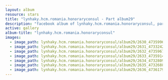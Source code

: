 ```yaml
---
layout: album
resource: stars
title: "lynhaky.hcm.romania.honoraryconsul - Part album29"
description: "facebook album of lynhaky.hcm.romania.honoraryconsul, part album29."
active: gallery
album-title: "lynhaky.hcm.romania.honoraryconsul"
images:
  - image_path: lynhaky.hcm.romania.honoraryconsul/album29/2630_473599662_1145288516955107_1130157161793360769_n.jpg
  - image_path: lynhaky.hcm.romania.honoraryconsul/album29/2631_473324225_1145285463622079_8605161652713673996_n.jpg
  - image_path: lynhaky.hcm.romania.honoraryconsul/album29/2632_473596763_1145285216955437_5230741111927538856_n.jpg
  - image_path: lynhaky.hcm.romania.honoraryconsul/album29/2633_473591493_1145285123622113_683421671721537668_n.jpg
  - image_path: lynhaky.hcm.romania.honoraryconsul/album29/2634_473280948_1145285540288738_4272567846471579759_n.jpg
  - image_path: lynhaky.hcm.romania.honoraryconsul/album29/2635_473268801_1145285546955404_5296391767610049283_n.jpg
  - image_path: lynhaky.hcm.romania.honoraryconsul/album29/2636_473617975_1145285093622116_7106940779302939182_n.jpg
---
```


